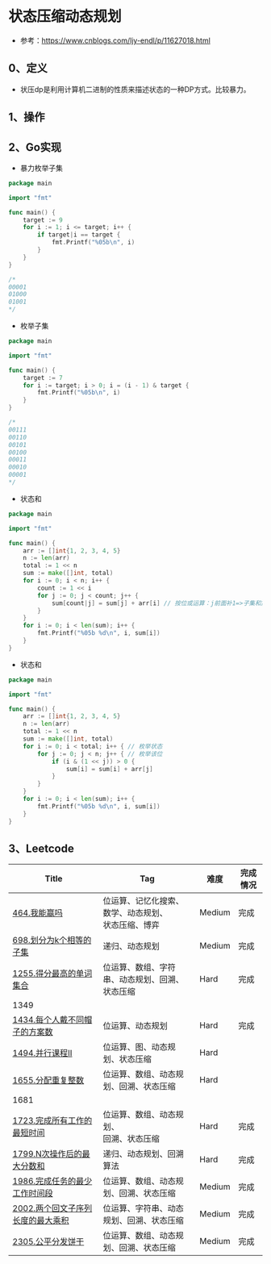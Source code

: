 # 状态压缩动态规划

- 参考：https://www.cnblogs.com/ljy-endl/p/11627018.html

## 0、定义

- 状压dp是利用计算机二进制的性质来描述状态的一种DP方式。比较暴力。

## 1、操作

## 2、Go实现

- 暴力枚举子集

```go
package main

import "fmt"

func main() {
	target := 9
	for i := 1; i <= target; i++ {
		if target|i == target {
			fmt.Printf("%05b\n", i)
		}
	}
}

/*
00001
01000
01001
*/
```

- 枚举子集

```go
package main

import "fmt"

func main() {
	target := 7
	for i := target; i > 0; i = (i - 1) & target {
		fmt.Printf("%05b\n", i)
	}
}

/*
00111
00110
00101
00100
00011
00010
00001
*/
```

- 状态和

```go
package main

import "fmt"

func main() {
	arr := []int{1, 2, 3, 4, 5}
	n := len(arr)
	total := 1 << n
	sum := make([]int, total)
	for i := 0; i < n; i++ { 
		count := 1 << i
		for j := 0; j < count; j++ {
			sum[count|j] = sum[j] + arr[i] // 按位或运算：j前面补1=>子集和加上arr[i]
		}
	}
	for i := 0; i < len(sum); i++ {
		fmt.Printf("%05b %d\n", i, sum[i])
	}
}
```

- 状态和

```go
package main

import "fmt"

func main() {
	arr := []int{1, 2, 3, 4, 5}
	n := len(arr)
	total := 1 << n
	sum := make([]int, total)
	for i := 0; i < total; i++ { // 枚举状态
		for j := 0; j < n; j++ { // 枚举该位
			if (i & (1 << j)) > 0 {
				sum[i] = sum[i] + arr[j]
			}
		}
	}
	for i := 0; i < len(sum); i++ {
		fmt.Printf("%05b %d\n", i, sum[i])
	}
}
```



## 3、Leetcode

| Title                                                        | Tag                                                      | 难度   | 完成情况 |
| ------------------------------------------------------------ | -------------------------------------------------------- | ------ | -------- |
| [464.我能赢吗](https://leetcode-cn.com/problems/can-i-win/)  | 位运算、记忆化搜索、数学、动态规划、<br />状态压缩、博弈 | Medium | 完成     |
| [698.划分为k个相等的子集](https://leetcode-cn.com/problems/partition-to-k-equal-sum-subsets/) | 递归、动态规划                                           | Medium | 完成     |
| [1255.得分最高的单词集合](https://leetcode-cn.com/problems/maximum-score-words-formed-by-letters/) | 位运算、数组、字符串、动态规划、回溯、<br />状态压缩     | Hard   | 完成     |
| 1349                                                         |                                                          |        |          |
| [1434.每个人戴不同帽子的方案数](https://leetcode-cn.com/problems/number-of-ways-to-wear-different-hats-to-each-other/) | 位运算、动态规划                                         | Hard   | 完成     |
| [1494.并行课程II](https://leetcode-cn.com/problems/parallel-courses-ii/) | 位运算、图、动态规划、状态压缩                           | Hard   |          |
| [1655.分配重复整数](https://leetcode-cn.com/problems/distribute-repeating-integers/) | 位运算、数组、动态规划、回溯、状态压缩                   | Hard   |          |
| 1681                                                         |                                                          |        |          |
| [1723.完成所有工作的最短时间](https://leetcode-cn.com/problems/find-minimum-time-to-finish-all-jobs/) | 位运算、数组、动态规划、<br />回溯、状态压缩             | Hard   | 完成     |
| [1799.N次操作后的最大分数和](https://leetcode-cn.com/problems/maximize-score-after-n-operations/) | 递归、动态规划、回溯算法                                 | Hard   | 完成     |
| [1986.完成任务的最少工作时间段](https://leetcode-cn.com/problems/minimum-number-of-work-sessions-to-finish-the-tasks/) | 位运算、数组、动态规划、回溯、状态压缩                   | Medium | 完成     |
| [2002.两个回文子序列长度的最大乘积](https://leetcode-cn.com/problems/maximum-product-of-the-length-of-two-palindromic-subsequences/) | 位运算、字符串、动态规划、回溯、状态压缩                 | Medium | 完成     |
| [2305.公平分发饼干](https://leetcode.cn/problems/fair-distribution-of-cookies/) | 位运算、数组、动态规划、回溯、状态压缩                   | Medium | 完成     |

